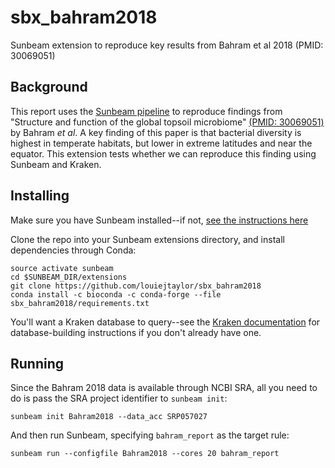# sbx_bahram2018
Sunbeam extension to reproduce key results from Bahram et al 2018 (PMID: 30069051)

## Background

This report uses the [Sunbeam pipeline](https://github.com/sunbeam-labs/sunbeam) to reproduce findings from "Structure and function of the global topsoil microbiome" [(PMID: 30069051)](https://www.ncbi.nlm.nih.gov/pubmed/30069051) by Bahram *et al*. A key finding of this paper is that bacterial diversity is highest in temperate habitats, but lower in extreme latitudes and near the equator. This extension tests whether we can reproduce this finding using Sunbeam and Kraken.

## Installing

Make sure you have Sunbeam installed--if not, [see the instructions here](https://sunbeam.readthedocs.io/en/latest/quickstart.html)

Clone the repo into your Sunbeam extensions directory, and install dependencies through Conda:

    source activate sunbeam
    cd $SUNBEAM_DIR/extensions
    git clone https://github.com/louiejtaylor/sbx_bahram2018
    conda install -c bioconda -c conda-forge --file sbx_bahram2018/requirements.txt

You'll want a Kraken database to query--see the [Kraken documentation](http://ccb.jhu.edu/software/kraken/MANUAL.html#kraken-databases) for database-building instructions if you don't already have one.

## Running

Since the Bahram 2018 data is available through NCBI SRA, all you need to do is pass the SRA project identifier to `sunbeam init`:

    sunbeam init Bahram2018 --data_acc SRP057027
    
And then run Sunbeam, specifying `bahram_report` as the target rule:

    sunbeam run --configfile Bahram2018 --cores 20 bahram_report
    
